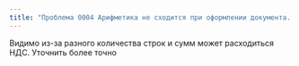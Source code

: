 ```yaml
---
title: "Проблема 0004 Арифметика не сходится при оформлении документа. Проблема правильно расcчитаного НДС"
---
```


Видимо из-за разного количества строк и сумм может расходиться НДС. Уточнить более точно
